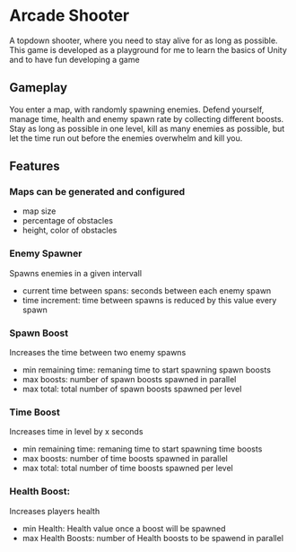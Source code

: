 # Arcade Shooter

A topdown shooter, where you need to stay alive for as long as possible.
This game is developed as a playground for me to learn the basics of Unity and to have fun developing a game

## Gameplay

You enter a map, with randomly spawning enemies.  Defend yourself, manage time, health and enemy spawn rate by collecting different boosts. Stay as long as possible in one level, kill as many enemies as possible, but let the time run out before the enemies overwhelm and kill you.

## Features
### Maps can be generated and configured
- map size
- percentage of obstacles
- height, color of obstacles

### Enemy Spawner
Spawns enemies in a given intervall
- current time between spans: seconds between each enemy spawn
- time increment: time between spawns is reduced by this value every spawn

### Spawn Boost
Increases the time between two enemy spawns
- min remaining time: remaning time to start spawning spawn boosts
- max boosts: number of spawn boosts spawned in parallel
- max total: total number of spawn boosts spawned per level

### Time Boost
Increases time in level by x seconds
- min remaining time: remaning time to start spawning time boosts
- max boosts: number of time boosts spawned in parallel
- max total: total number of time boosts spawned per level

### Health Boost:
Increases players health
- min Health: Health value once a boost will be spawned
- max Health Boosts: number of Health boosts to be spawend in parallel

